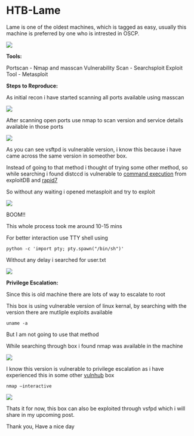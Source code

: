 # HTB-Lame
Lame is one of the oldest machines, which is tagged as easy, usually this machine is preferred by one who is intrested in OSCP.


![](https://paper-attachments.dropbox.com/s_D09D767BCE9F7AE704629770039DBB101E55727722CF66B59D8FCFFAED088617_1593436220827_Screenshot+2020-06-29+at+6.40.09+PM.png)


**Tools:**

Portscan - Nmap and masscan
Vulnerability Scan - Searchsploit
Exploit Tool - Metasploit

**Steps to Reproduce:**

As initial recon i have started scanning all ports available using masscan

![](https://paper-attachments.dropbox.com/s_D09D767BCE9F7AE704629770039DBB101E55727722CF66B59D8FCFFAED088617_1593434806476_Screenshot+2020-06-25+at+5.57.03+PM.png)


After scanning open ports use nmap to scan version and service details available in those ports


![](https://paper-attachments.dropbox.com/s_D09D767BCE9F7AE704629770039DBB101E55727722CF66B59D8FCFFAED088617_1593434857988_Screenshot+2020-06-25+at+5.59.26+PM.png)


As you can see vsftpd is vulnerable version, i know this because i have came across the same version in someother box.

Instead of going to that method i thought of trying some other method, so while searching i found distccd is vulnerable to [command execution](https://www.exploit-db.com/exploits/9915) from exploitDB and [rapid7](https://www.rapid7.com/db/modules/exploit/unix/misc/distcc_exec)

So without any waiting i opened metasploit and try to exploit 


![](https://paper-attachments.dropbox.com/s_D09D767BCE9F7AE704629770039DBB101E55727722CF66B59D8FCFFAED088617_1593435226296_Screenshot+2020-06-25+at+6.08.57+PM.png)


BOOM!!

This whole process took me around 10-15 mins

For better interaction use TTY shell using 


    python -c 'import pty; pty.spawn("/bin/sh")'

Without any delay i searched for user.txt


![](https://paper-attachments.dropbox.com/s_D09D767BCE9F7AE704629770039DBB101E55727722CF66B59D8FCFFAED088617_1593435347633_Screenshot+2020-06-25+at+6.11.00+PM.png)


**Privilege Escalation:**

Since this is old machine there are lots of way to escalate to root

This box is using vulnerable version of linux kernal, by searching with the version there are mutliple exploits available


    uname -a 

But I am not going to use that method

While searching through box i found nmap was available in the machine

![](https://paper-attachments.dropbox.com/s_D09D767BCE9F7AE704629770039DBB101E55727722CF66B59D8FCFFAED088617_1593435666618_Screenshot+2020-06-29+at+6.12.20+PM.png)


 
I know this version is vulnerable to privilege escalation as i have experienced this in some other [vulnhub](http://vulnhub.com) box


    nmap —interactive
![](https://paper-attachments.dropbox.com/s_D09D767BCE9F7AE704629770039DBB101E55727722CF66B59D8FCFFAED088617_1593435801297_Screenshot+2020-06-29+at+6.33.16+PM.png)


Thats it for now, this box can also be exploited through vsfpd which i will share in my upcoming post.

Thank you, Have a nice day

